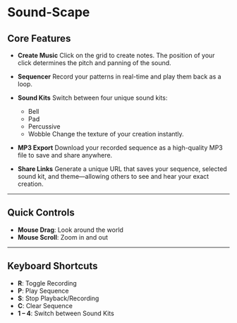 # Sound-Scape

## Core Features

* **Create Music**
  Click on the grid to create notes. The position of your click determines the pitch and panning of the sound.

* **Sequencer**
  Record your patterns in real-time and play them back as a loop.

* **Sound Kits**
  Switch between four unique sound kits:

  * Bell
  * Pad
  * Percussive
  * Wobble
    Change the texture of your creation instantly.

* **MP3 Export**
  Download your recorded sequence as a high-quality MP3 file to save and share anywhere.

* **Share Links**
  Generate a unique URL that saves your sequence, selected sound kit, and theme—allowing others to see and hear your exact creation.

---

## Quick Controls

* **Mouse Drag**: Look around the world
* **Mouse Scroll**: Zoom in and out

---

## Keyboard Shortcuts

* **R**: Toggle Recording
* **P**: Play Sequence
* **S**: Stop Playback/Recording
* **C**: Clear Sequence
* **1 – 4**: Switch between Sound Kits
